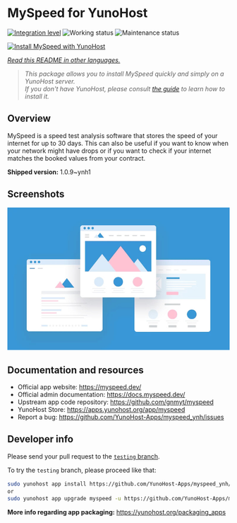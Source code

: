 <!--
N.B.: This README was automatically generated by <https://github.com/YunoHost/apps/tree/master/tools/readme_generator>
It shall NOT be edited by hand.
-->

# MySpeed for YunoHost

[![Integration level](https://dash.yunohost.org/integration/myspeed.svg)](https://ci-apps.yunohost.org/ci/apps/myspeed/) ![Working status](https://ci-apps.yunohost.org/ci/badges/myspeed.status.svg) ![Maintenance status](https://ci-apps.yunohost.org/ci/badges/myspeed.maintain.svg)

[![Install MySpeed with YunoHost](https://install-app.yunohost.org/install-with-yunohost.svg)](https://install-app.yunohost.org/?app=myspeed)

*[Read this README in other languages.](./ALL_README.md)*

> *This package allows you to install MySpeed quickly and simply on a YunoHost server.*  
> *If you don't have YunoHost, please consult [the guide](https://yunohost.org/install) to learn how to install it.*

## Overview

MySpeed is a speed test analysis software that stores the speed of your internet for up to 30 days. This can also be useful if you want to know when your network might have drops or if you want to check if your internet matches the booked values from your contract.



**Shipped version:** 1.0.9~ynh1

## Screenshots

![Screenshot of MySpeed](./doc/screenshots/example.jpg)

## Documentation and resources

- Official app website: <https://myspeed.dev/>
- Official admin documentation: <https://docs.myspeed.dev/>
- Upstream app code repository: <https://github.com/gnmyt/myspeed>
- YunoHost Store: <https://apps.yunohost.org/app/myspeed>
- Report a bug: <https://github.com/YunoHost-Apps/myspeed_ynh/issues>

## Developer info

Please send your pull request to the [`testing` branch](https://github.com/YunoHost-Apps/myspeed_ynh/tree/testing).

To try the `testing` branch, please proceed like that:

```bash
sudo yunohost app install https://github.com/YunoHost-Apps/myspeed_ynh/tree/testing --debug
or
sudo yunohost app upgrade myspeed -u https://github.com/YunoHost-Apps/myspeed_ynh/tree/testing --debug
```

**More info regarding app packaging:** <https://yunohost.org/packaging_apps>
